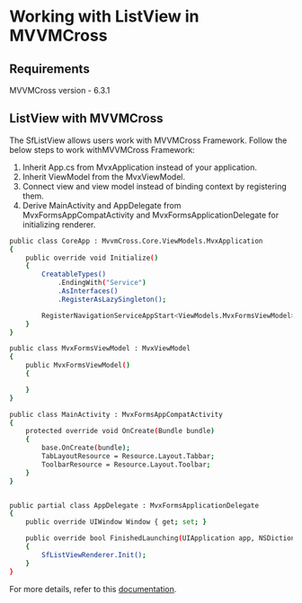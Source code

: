 # Working with ListView in MVVMCross

## Requirements
MVVMCross version - 6.3.1

## ListView with MVVMCross

The SfListView allows users work with MVVMCross Framework. Follow the below steps to work withMVVMCross Framework:

1. Inherit App.cs from MvxApplication instead of your application.
2. Inherit ViewModel from the MvxViewModel.
3. Connect view and view model instead of binding context by registering them.
4. Derive MainActivity and AppDelegate from MvxFormsAppCompatActivity and MvxFormsApplicationDelegate for initializing renderer.

```sh
public class CoreApp : MvvmCross.Core.ViewModels.MvxApplication
{
    public override void Initialize()
    {
        CreatableTypes()
            .EndingWith("Service")
            .AsInterfaces()
            .RegisterAsLazySingleton();

        RegisterNavigationServiceAppStart<ViewModels.MvxFormsViewModel>();
    }
}
```

```sh
public class MvxFormsViewModel : MvxViewModel
{
    public MvxFormsViewModel()
    {

    }
}
```

```sh
public class MainActivity : MvxFormsAppCompatActivity
{
    protected override void OnCreate(Bundle bundle)
    {
        base.OnCreate(bundle);
        TabLayoutResource = Resource.Layout.Tabbar;
        ToolbarResource = Resource.Layout.Toolbar;
    }
}


public partial class AppDelegate : MvxFormsApplicationDelegate
{
    public override UIWindow Window { get; set; }

    public override bool FinishedLaunching(UIApplication app, NSDictionary options)
    {
        SfListViewRenderer.Init();
    }
}
```

For more details, refer to this [documentation](https://www.mvvmcross.com/documentation/getting-started/mvvmcross-overview).



